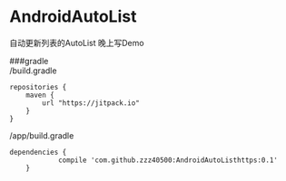 # AndroidAutoList
自动更新列表的AutoList
晚上写Demo

###gradle      
/build.gradle
~~~
repositories {
    maven {
        url "https://jitpack.io"
    }
}
~~~
/app/build.gradle
~~~
dependencies {
	        compile 'com.github.zzz40500:AndroidAutoListhttps:0.1'
	}
~~~
